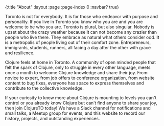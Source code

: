 {:title "About"
 :layout :page
 :page-index 0
 :navbar? true}

Toronto is not for everybody. It is for those who endeavor with purpose and personality. If you live in Toronto you know who you are and you are welcome to be who you are. Toronto is plural, but also singular. Nobody is upset about the crazy weather because it can not become any crazier than people who live there. They embrace as natural what others consider odd. It is a metropolis of people living out of their comfort zone. Entrepreneurs, immigrants, students, runners, all facing a day after the other with grace and resilience.

Clojure feels at home in Toronto. A community of open minded people that felt the spark of Clojure, only to struggle in every other language, meets once a month to welcome Clojure knowledge and share their joy. From novice to expert, from job offers to conference organization, from website content to bug fixes, everyone has space to express themselves and contribute to the collective knowledge.

If your curiosity to know more about Clojure is mounting to levels you can't control or you already know Clojure but can't find anyone to share your joy, then join ClojureTO today! We have a Slack channel for notifications and small talks, a Meetup group for events, and this website to record our history, projects, and outstanding experiences.

